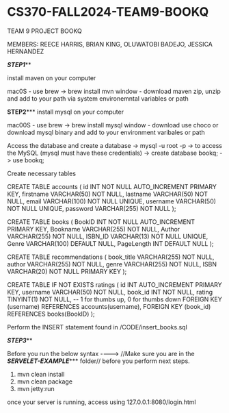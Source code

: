 # CS370-FALL2024-TEAM9-BOOKQ

TEAM 9
PROJECT BOOKQ

MEMBERS: REECE HARRIS, BRIAN KING, OLUWATOBI BADEJO, JESSICA HERNANDEZ


*****STEP1*******

install maven on your computer

mac0S - use brew -> brew install mvn
window - download maven zip, unzip and add to your path via system environemntal variables or path

****STEP2*******
install mysql on your computer

mac00S - use brew -> brew install mysql
window - download use choco or download mysql binary and add to your environment varibales or path

Access the database and create a database
-> mysql -u root -p -> to access the MySQL (mysql must have these credentials)
-> create database bookq;
-> use bookq;

Create necessary tables

CREATE TABLE accounts (
    id INT NOT NULL AUTO_INCREMENT PRIMARY KEY,
    firstname VARCHAR(50) NOT NULL,
    lastname VARCHAR(50) NOT NULL,
    email VARCHAR(100) NOT NULL UNIQUE,
    username VARCHAR(50) NOT NULL UNIQUE,
    password VARCHAR(255) NOT NULL
);

CREATE TABLE books (
    BookID INT NOT NULL AUTO_INCREMENT PRIMARY KEY,
    Bookname VARCHAR(255) NOT NULL,
    Author VARCHAR(255) NOT NULL,
    ISBN_ID VARCHAR(13) NOT NULL UNIQUE,
    Genre VARCHAR(100) DEFAULT NULL,
    PageLength INT DEFAULT NULL
);

CREATE TABLE recommendations (
    book_title VARCHAR(255) NOT NULL,
    author VARCHAR(255) NOT NULL,
    genre VARCHAR(255) NOT NULL,
    ISBN VARCHAR(20) NOT NULL PRIMARY KEY
);

CREATE TABLE IF NOT EXISTS ratings (
    id INT AUTO_INCREMENT PRIMARY KEY,
    username VARCHAR(50) NOT NULL,
    book_id INT NOT NULL,
    rating TINYINT(1) NOT NULL, -- 1 for thumbs up, 0 for thumbs down
    FOREIGN KEY (username) REFERENCES accounts(username),
    FOREIGN KEY (book_id) REFERENCES books(BookID)
);

Perform the INSERT statement found in /CODE/insert_books.sql

*******STEP3*********

Before you run the below syntax ----> //Make sure you are in the *********SERVELET-EXAMPLE************ folder// before you perform next steps.

1.  mvn clean install
2.  mvn clean package
3.  mvn jetty:run


once your server is running, access using 127.0.0.1:8080/login.html
